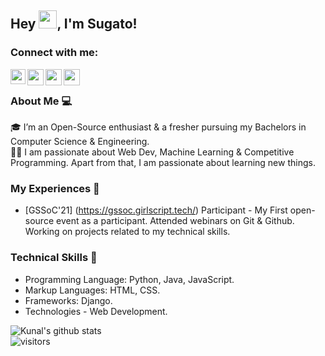 ## Hey <img src="https://github.com/TheDudeThatCode/TheDudeThatCode/blob/master/Assets/Hi.gif" width="29px">, I'm Sugato!

### Connect with me:

<a href="https://www.linkedin.com/in/sugato-bagchi-35a81a1b1/">
  <img align="left" width="24px" src="https://cdn.jsdelivr.net/npm/simple-icons@v3/icons/linkedin.svg"  />
</a>

<a href="https://twitter.com/sugato_bagchi">
  <img align="left" width="26px" src="https://cdn.jsdelivr.net/npm/simple-icons@v3/icons/twitter.svg" />
</a>

<a href="mailto:sugato.bagchi.of@gmail.com">
  <img align="left" width="26px" src="https://cdn.jsdelivr.net/npm/simple-icons@v3/icons/gmail.svg" />

<a href="https://www.facebook.com/sugato.bagchi.50/">
  <img align="left" width="26px" src="https://cdn.jsdelivr.net/npm/simple-icons@3.13.0/icons/facebook.svg" />
</a>

<br />

### About Me 💻
🎓 I’m an Open-Source enthusiast & a fresher pursuing my Bachelors in Computer Science & Engineering. </br>
👨‍💻  I am passionate about Web Dev, Machine Learning & Competitive Programming. Apart from that, I am passionate about learning new things. </br>

### My Experiences 🙌
- [GSSoC'21] (https://gssoc.girlscript.tech/) Participant - My First open-source event as a participant. Attended webinars on Git & Github. Working on projects related to my technical skills.

### Technical Skills 📖
- Programming Language: Python, Java, JavaScript.
- Markup Languages: HTML, CSS.
- Frameworks: Django.
- Technologies - Web Development.


![Kunal's github stats](https://github-readme-stats.vercel.app/api?username=sugatobagchi&show_icons=true&hide_border=true)
<br />
![visitors](https://visitor-badge.laobi.icu/badge?page_id=sugatobagchi.sugatobagchi)
